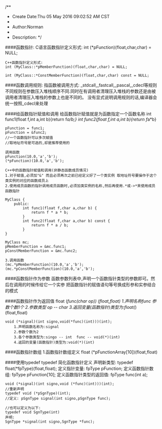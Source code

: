 /**
* Create Date:Thu 05 May 2016 09:02:52 AM CST
* 
* Author:Norman
* 
* Description: 
*/

####函数指针:
    C语言函数指针定义形式:
    int (*pFunction)(float,char,char) = NULL;

    C++函数指针定义形式:
    int (MyClass::*pMemberFunction)(float,char,char) = NULL;

    int (MyClass::*ConstMemberFunction)(float,char,char) const = NULL;

####函数调用规则:
    指函数被调用方式: _stdcall,_fastcall,_pascal,_cdecl等规则
    不同规则在参数压入堆栈顺序不同.同时在有调用者清理压入堆栈的参数还是由被调用者清理压入堆栈的参数上也是不同的。
    没有显式说明调用规则的话,编译器会统一按照_cdecl来处理

####给函数指针赋值和调用
    给函数指针赋值就是为函数指定一个函数名称
    int func1(float f,int a,int b){return f*a/b;}
    int func2(float f,int a,int b){return f*a*b}

    pFunction = func1;
    pFunction = &func2;
    //一个函数指针可以多次赋值
    //取地址符号是可选的,却是推荐使用的

    调用函数
    pFunction(10.0,'a','b');
    (*pFunction)(10.0,'a','b');

    C++中的函数指针赋值和调用(非静态函数成员情况)
    1.对于赋值,必须加"&" 而且必须再次之前已经定义好了一个类实例 取地址符号要操作于这个类实例的对应的函数成员上
    2.使用成员函数的指针调用成员函数时,必须加类实例的名称,然后再使用.*或->*来使用成员函数指针

    MyClass {
        public:
            int func1(float f,char a,char b) {
                return f * a * b;
            }
            int func2(float f,char a,char b) const {
                return f * a / b;
            }
    }

    MyClass mc;
    pMemberFunction = &mc.func1;
    pConstMemberFunction = &mc.func2;

    3.调用函数
    (mc.*pMemberFunction)(10.0,'a','b');
    (mc.*pConstMemberFunction)(10.0,'a','b');

####函数指针作为参数
    函数参数列表中,声明一个函数指针类型的参数即可。然后在调用的时候传给它一个实参
    把函数指针的赋值语句等号换成形参和实参结合的模式

####函数指针作为返回值
    float (*func(char op)) (float,float)
        1.声明名称func 参数个数1个
        2.参数类型 op  -- char
        3.返回变量(函数指针)类型为:float(*)(float,float)

    void (*signal)(int signo,void(*func)(int)))(int);
        1.声明函数名称为:signal
        2.参数个数为2
        3.各个参数类型为:singo -- int  func -- void(*)(int)
        4.返回的变量(函数指针)类型为:void(*)(int)

####函数指针数组
    1.函数指针数组定义
    float (*pFunctionArray[10])(float,float)

####使用typedef
    typedef 简化函数指针定义
    声明新类型:
    typedef float(*fpType)(float,float);
    定义指针变量:
    fpType pFunction;
    定义函数指针数组:
    fpType pFunction[10];
    定义函数指针类型的返回值:
    fpType func(int a);

    void (*signal)(int signo,void (*func)(int)))(int);
    //重新声明
    typedef void (*pSgnType)(int);
    //定义: pSgnType signal(int signo,pSgnType func);

    //也可以定义为以下:
    typedef void SgnType(int)
    声明:
    SgnType *signal(int signo,SgnType *func);

